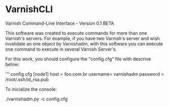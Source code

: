 VarnishCLI
==========

Varnish Command-Line Interface - Version 0.1 BETA

This software was created to execute commands for more than one Varnish's servers. For example, if you 
have two Varnish's server and wish invalidate an one object by Varnishadm, with this software you can execute 
one command to execute in several Varnish Server's.

For this work, you should configure the "config.cfg" file with descrive below:

''' config.cfg
[node1]
host = foo.com.br
username= varnishadm
password = /root/.ssh/id_rsa.pub

To inicialize the console:

./varnishadm.py -c config.cfg
